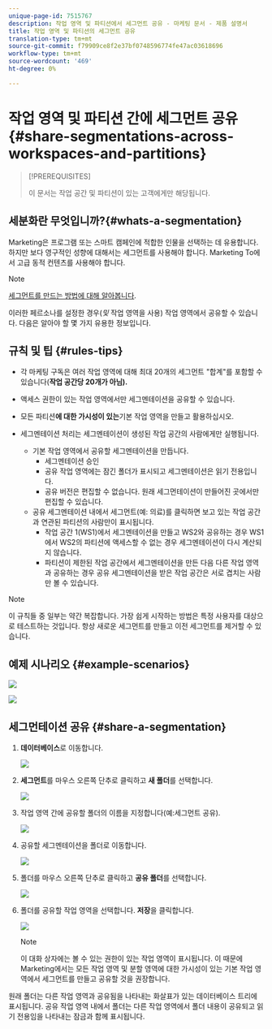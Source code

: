 ```yaml
---
unique-page-id: 7515767
description: 작업 영역 및 파티션에서 세그먼트 공유 - 마케팅 문서 - 제품 설명서
title: 작업 영역 및 파티션의 세그먼트 공유
translation-type: tm+mt
source-git-commit: f79909ce8f2e37bf0748596774fe47ac03618696
workflow-type: tm+mt
source-wordcount: '469'
ht-degree: 0%

---
```



# 작업 영역 및 파티션 간에 세그먼트 공유 {#share-segmentations-across-workspaces-and-partitions}

>[!PREREQUISITES]
>
>이 문서는 작업 공간 및 파티션이 있는 고객에게만 해당됩니다.

## 세분화란 무엇입니까?{#whats-a-segmentation}

Marketing은 프로그램 또는 스마트 캠페인에 적합한 인물을 선택하는 데 유용합니다. 하지만 보다 영구적인 성향에 대해서는 세그먼트를 사용해야 합니다. Marketing To에서 고급 동적 컨텐츠를 사용해야 합니다.

>[!NOTE]
>
>[세그먼트를 만드는 방법에 대해 알아봅니다](/help/marketo/product-docs/personalization/segmentation-and-snippets/segmentation/create-a-segmentation.md).

이러한 페르소나를 설정한 경우(_및_ 작업 영역을 사용) 작업 영역에서 공유할 수 있습니다. 다음은 알아야 할 몇 가지 유용한 정보입니다.

## 규칙 및 팁 {#rules-tips}

* 각 마케팅 구독은 여러 작업 영역에 대해 최대 20개의 세그먼트 &quot;합계&quot;를 포함할 수 있습니다(**작업 공간당 20개가 아님).**
* 액세스 권한이 있는 작업 영역에서만 세그멘테이션을 공유할 수 있습니다.
* 모든 파티션&#x200B;**에 대한 가시성이 있는**&#x200B;기본 작업 영역을 만들고 활용하십시오.

* 세그멘테이션 처리는 세그멘테이션이 생성된 작업 공간의 사람에게만 실행됩니다.

   * 기본 작업 영역에서 공유할 세그멘테이션을 만듭니다.
      * 세그멘테이션 승인
      * 공유 작업 영역에는 잠긴 폴더가 표시되고 세그멘테이션은 읽기 전용입니다.
      * 공유 버전은 편집할 수 없습니다. 원래 세그먼테이션이 만들어진 곳에서만 편집할 수 있습니다.
   * 공유 세그멘테이션 내에서 세그먼트(예: 의료)를 클릭하면 보고 있는 작업 공간과 연관된 파티션의 사람만이 표시됩니다.
      * 작업 공간 1(WS1)에서 세그멘테이션을 만들고 WS2와 공유하는 경우 WS1에서 WS2의 파티션에 액세스할 수 없는 경우 세그멘테이션이 다시 계산되지 않습니다.
      * 파티션이 제한된 작업 공간에서 세그멘테이션을 만든 다음 다른 작업 영역과 공유하는 경우 공유 세그멘테이션을 받은 작업 공간은 서로 겹치는 사람만 볼 수 있습니다.


>[!NOTE]
>
>이 규칙들 중 일부는 약간 복잡합니다. 가장 쉽게 시작하는 방법은 특정 사용자를 대상으로 테스트하는 것입니다. 항상 새로운 세그먼트를 만들고 이전 세그먼트를 제거할 수 있습니다.

## 예제 시나리오 {#example-scenarios}

![](assets/image2015-5-27-16-3a26-3a25.png)

![](assets/image2015-5-27-16-3a26-3a48.png)

## 세그먼테이션 공유 {#share-a-segmentation}

1. **데이터베이스**&#x200B;로 이동합니다.

   ![](assets/image2017-3-29-8-3a15-3a40.png)

1. **세그먼트**&#x200B;를 마우스 오른쪽 단추로 클릭하고 **새 폴더**&#x200B;를 선택합니다.

   ![](assets/image2017-3-29-8-3a40-3a31.png)

1. 작업 영역 간에 공유할 폴더의 이름을 지정합니다(예:세그먼트 공유).

   ![](assets/image2017-3-29-8-3a40-3a45.png)

1. 공유할 세그멘테이션을 폴더로 이동합니다.

   ![](assets/image2017-3-29-8-3a41-3a3.png)

1. 폴더를 마우스 오른쪽 단추로 클릭하고 **공유 폴더**&#x200B;를 선택합니다.

   ![](assets/image2017-3-29-8-3a41-3a19.png)

1. 폴더를 공유할 작업 영역을 선택합니다. **저장**&#x200B;을 클릭합니다.

   ![](assets/image2015-5-27-11-3a6-3a40.png)

   >[!NOTE]
   >
   >이 대화 상자에는 볼 수 있는 권한이 있는 작업 영역이 표시됩니다. 이 때문에 Marketing에서는 모든 작업 영역 및 분할 영역에 대한 가시성이 있는 기본 작업 영역에서 세그먼트를 만들고 공유할 것을 권장합니다.

원래 폴더는 다른 작업 영역과 공유됨을 나타내는 화살표가 있는 데이터베이스 트리에 표시됩니다. 공유 작업 영역 내에서 폴더는 다른 작업 영역에서 폴더 내용이 공유되고 읽기 전용임을 나타내는 잠금과 함께 표시됩니다.
